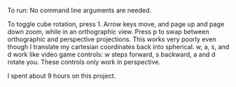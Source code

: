To run: No command line arguments are needed.

To toggle cube rotation, press 1. Arrow keys move, and page up and page down zoom, while in an orthographic view.
Press p to swap between orthographic and perspective projections. This works very poorly even though I translate my cartesian coordinates back into spherical.
w, a, s, and d work like video game controls: w steps forward, s backward, a and d rotate you. These controls only work in perspective.

I spent about 9 hours on this project.
